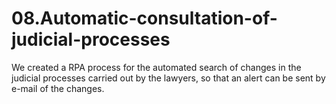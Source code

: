 # 08.Automatic-consultation-of-judicial-processes

We created a RPA process for the automated search of changes in the judicial processes carried out by the lawyers, so that an alert can be sent by e-mail of the changes. 
